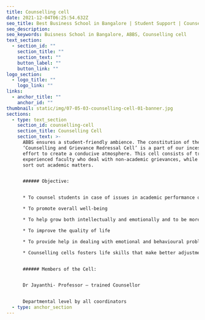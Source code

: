 ```yaml
---
title: Counselling cell
date: 2021-12-04T06:25:54.632Z
seo_title: Best Business School in Bangalore | Student Support | Counselling cell
seo_description: 
seo_keywords: Buisness School in Bangalore, ABBS, Counselling cell
text_section:
  - section_id: ""
    section_title: ""
    section_text: ""
    button_label: ""
    button_link: ""
logo_section:
  - logo_title: ""
    logo_link: ""
links:
  - anchor_title: ""
    anchor_id: ""
thumbnail: static/img/07-05-03-counselling-cell-01-banner.jpg
sections:
  - type: text_section
    section_id: counselling-cell
    section_title: Counselling Cell
    section_text: >-
      ABBS ensures a student-friendly ambience. The constitution of the
      ‘Counselling and Grievance Redressal Cell’ is a part of our incessant
      effort to create a conducive atmosphere. This cell consists of trained and
      experienced faculty who deal with non-academic grievances, while mentors
      sort out academic matters. 


      ###### Objective: 


      * To counsel students in case of issues in academic performance or discipline and conduct in the campus/ hostels 

      * To promote overall well-being  

      * To help grow both intellectually and emotionally and to be more satisfied and productive. 

      * To improve the quality of life 

      * To provide help in dealing with emotional and behavioural problems like guilt, anxiety stress, lack of confidence, low esteem, depression and internet addiction of any sort, dependency and personal problems that might hamper the academics 

      * Counselling cells fosters life skills that make better adjustments and enrich healthy relationships. 


      ###### Members of the Cell: 


      Dr Jayanthi- Professor – trained Counsellor 


      Departmental level by all coordinators
  - type: anchor_section
---
```

